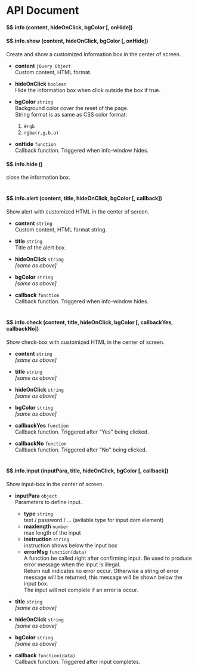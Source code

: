 
# API Document

#### $$.info (content, hideOnClick, bgColor [, onHide])  
#### $$.info.show (content, hideOnClick, bgColor [, onHide])
Create and show a customized information box in the center of screen. 

- **content** ```jQuery Object```  
Custom content, HTML format.

- **hideOnClick** ```boolean```  
Hide the information box when click outside the box if true.

- **bgColor** ```string```  
Background color cover the reset of the page.  
String format is as same as CSS color format:
  1. ```#rgb``` 
  2. ```rgba(r,g,b,a)```

- **onHide** ```function```  
Callback function. Triggered when info-window hides.

#### $$.info.hide ()
close the information box.
<h1></h1>

#### $$.info.alert (content, title, hideOnClick, bgColor [, callback])

Show alert with customized HTML in the center of screen.

- **content** ```string```  
Custom content, HTML format string.

- **title** ```string```  
Title of the alert box.

- **hideOnClick** ```string```  
*[same as above]*

- **bgColor** ```string```  
*[same as above]*

- **callback** ```function```  
Callback function. Triggered when info-window hides.

<h1></h1>

#### $$.info.check (content, title, hideOnClick, bgColor [, callbackYes, callbackNo]) 

Show check-box with customized HTML in the center of screen.

- **content** ```string```  
 *[same as above]*  

- **title** ```string```  
 *[same as above]* 

- **hideOnClick** ```string```  
*[same as above]*

- **bgColor** ```string```  
*[same as above]* 

- **callbackYes** ```function```  
Callback function. Triggered after "Yes" being clicked.

- **callbackNo** ```function```  
Callback function. Triggered after "No" being clicked.
     

<h1></h1>

#### $$.info.input (inputPara, title, hideOnClick, bgColor [, callback])

Show input-box in the center of screen.

- **inputPara** ```object```  
  Parameters to define input.
  + **type** ```string```   
    text / password / ... (avilable type for input dom element)
  + **maxlength** ```number```   
    max length of the input
  + **instruction** ```string```   
    instruction shows below the input box
  + **errorMsg** ```function(data)```   
    A function be called right after confirming input. Be used to produce error message when the input is illegal.  
Return null indicates no error occur. Otherwise a string of error message will be returned, this message will be shown below the input box.  
The input will not complele if an error is occur.

- **title** ```string```  
 *[same as above]* 

- **hideOnClick** ```string```  
*[same as above]*

- **bgColor** ```string```  
*[same as above]* 

- **callback** ```function(data)```  
Callback function. Triggered after input completes.